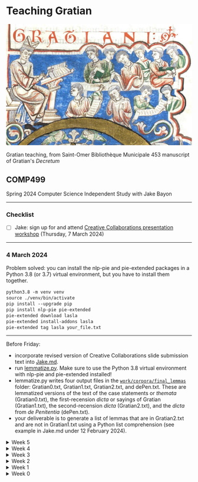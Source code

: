# Teaching Gratian
![Gratian and his students](img/St-Omer.jpg)

Gratian teaching, from Saint-Omer Bibliothèque Municipale 453 manuscript of Gratian's *Decretum*
## COMP499
Spring 2024 Computer Science Independent Study with Jake Bayon

---
### Checklist
- [ ] Jake: sign up for and attend [Creative Collaborations presentation workshop](https://www.sandiego.edu/events/detail.php?_focus=91693) (Thursday, 7 March 2024)

---
### 4 March 2024
Problem solved: you can install the nlp-pie and pie-extended packages in a Python 3.8 (or 3.7) virtual environment, but you have to install them together.
```
python3.8 -m venv venv
source ./venv/bin/activate
pip install --upgrade pip
pip install nlp-pie pie-extended
pie-extended download lasla
pie-extended install-addons lasla
pie-extended tag lasla your_file.txt
```
---
Before Friday:
+ incorporate revised version of Creative Collaborations slide submission text into [Jake.md](Jake.md).
+ run [lemmatize.py](work/lemmatize.py). Make sure to use the Python 3.8 virtual environment with nlp-pie and pie-extended installed!
+ lemmatize.py writes four output files in the [`work/corpora/final_lemmas`](work/corpora/final_lemmas/) folder: Gratian0.txt, Gratian1.txt, Gratian2.txt, and dePen.txt. These are lemmatized versions of the text of the case statements or *themata* (Gratian0.txt), the first-recension *dicta* or sayings of Gratian (Gratian1.txt), the second-recension *dicta* (Gratian2.txt), and the *dicta* from *de Penitentia* (dePen.txt).
+ your deliverable is to generate a list of lemmas that are in Gratian2.txt and are not in Gratian1.txt using a Python list comprehension (see example in Jake.md under 12 February 2024).

<details>

<summary>Week 5</summary>

### 26 February 2024
</details>

<details>
<summary>Week 4</summary>

### 19 February 2024
</details>

<details>
<summary>Week 3</summary>

### 12 February 2024
+ demo for Jake
---
Before next Monday:
+ Clone PIE and try to get it to work in a Python 3.12 virtual environment
+ Start writing the narrative sections for your Creative Collaborations presentation by answering the following questions:
  - Who was Gratian?
  - What is the *Decretum* and why is it important?
  - What is lemmatization and what can it tell us about the *Decretum*?
+ Keep track of your progess in a Markdown-format file
  - https://docs.github.com/en/get-started/writing-on-github/getting-started-with-writing-and-formatting-on-github/basic-writing-and-formatting-syntax
  - 
</details>

<details>
<summary>Week 2</summary>

### 5 February 2024
+ Dr (Rick) Olson confirmed that course code is COMP499  
`COMP 499` INDEPENDENT STUDY  
Units: 1-3 Repeatability: Yes (Can be repeated for Credit)  
Individual study including library or laboratory research or program writing. A written report is required. Project proposal must be submitted and approved prior to enrollment. May be repeated for credit.
+ Dr Stern and Dr Olson recommended a presentation at the [Creative Collaborations](https://www.sandiego.edu/ugresearch/students/creative-collaborations.php) Undergraduate Research Conference (CCURC) instead of a written report
+ Paul's proposal for the Seventeenth International Congress of Medieval Canon Law (ICMCL XVII) was accepted, so we will be working on lemmatization before regular expressions. See [this link](ICMCL.md) for the call for papers and proposal.
+ Introduction to lemmatization
  - "Humanum genus duobus regitur"
  - "humanus", "genus", "duo", "rego"
+ Install Python 3.8 and virtual environment  
`python3.8 -m venv pie`  
`cd pie`  
`source ./bin/activate`  
`pip install --upgrade pip`  
`pip install nlp-pie`  
`pip install pie-extended`  
`pie-extended download lasla`  
`pie-extended install-addons lasla`  
`pie-extended tag lasla your_file.txt`  
---
Before next Monday, watch:
+ Mike Kestemont, [Documentary: "Hildegard of Bingen: Authorship and Stylometry" \[HD\]](https://vimeo.com/70881172)  
(Be ready to turn down the volume at 3:12-3:32 and at 8:26-8:46)
</details>

<details>
<summary>Week 1</summary>

### 29 January 2024
+ Remember to bring HDMI adapter to every class meeting!
+ Install [Visual Studio Code](https://code.visualstudio.com/) or upgrade to the current version (1.86.0)
  - **Make sure that VSCode is *not* installed in the Downloads folder!**
  - In order for `Check for Updates...` to work, you have to open Terminal and enter either  
`xattr -dr com.apple.quarantine /Applications/Visual\ Studio\ Code.app` or  
`xattr -dr com.apple.quarantine ~/Applications/Visual\ Studio\ Code.app`  
on the command line depending on whether you installed VSCode in the system or user Applications folder.  
If you installed VSCode in the system Applications folder, you *may* have to enter this command first:  
`sudo chown $USER ~/Library/Caches/com.microsoft.VSCode.ShipIt`  
+ GitHub setup
  + ~~Create GitHub account: `jakebayon12`~~
  + **Enable two-factor authentication!**
  + ~~Create repository for COMP299: `Gratian`~~   
  `git clone git@github.com:jakebayon12/Gratian.git` or  
  `git clone https://github.com/jakebayon12/Gratian.git`  
  + ~~Share repository with `decretist`~~ (Paul's GitHub username. In the Middle Ages, a *decretist* was someone who studied Gratian's *Decretum*.)
+ What do you think of when you think of the Middle Ages?
+ Introductory activity: What do you know, or think you know, about the Middle Ages? Any source, e.g., other courses, fiction or non-fiction books, TV ("Game of Thrones"), movies ("Secret of Kells”), or video games is OK!
  - feudalism
  - castles
  - dragons (because Paul gave that as an example)
  - peasants
  - nobility
  - tension between science and religion
---
Before next Monday, read
+ Anders Winroth, [Gratian and His Book](Readings/Winroth%20-%20Gratian%20and%20His%20Book.pdf) and watch
+ Paul Evans, [The Medieval University & the Question of Education: Gratian's *Decretum* & the Dawn of the University](https://www.youtube.com/watch?v=x2KbkcjMLDM)
</details>

<details>
<summary>Week 0</summary>

### 1 December 2023
#### Syllabus
+ Introduction:
  - The scholarly problem: multiple recensions of Gratian's Decretum
+ Materials:
  - OCP-format e-text of the 1879 Friedberg edition of Gratian's Decretum
  - Decretum Gratiani, First recension, edition in progress (Anders Winroth)
  - Anders Winroth, The Making of Gratian's Decretum, Appendix: The contents of the first recension of Gratian's Decretum
+ Tools:
  - VS Code and XML Tools extension
  - Git and GitHub
+ Python Techniques:
  - Lemmatizing natural language text (Medieval Latin)
  - Using regular expressions
  - Recursive-descent parsing
  - Generating TEI P5 XML
+ Deliverables:
  - Parse OCP e-text of Friedberg edition
  - Use regular expressions to transform vulgate readings (Friedberg edition) into first recension readings (Winroth appendix)
  - Output result as TEI P5 XML e-text of the first-recension
  - Lemmatize vulgate (Friedberg) and first-recension (Winroth) texts
  - Isolate lemmas that appear in the vulgate (Friedberg) but not in the first-recension text of Gratian's Decretum
---
Before the start of the semester, read
+ Peter Landau, [Gratian and the *Decretum Gratiani*](Readings/Landau%20-%20Gratian%20and%20the%20Decretum%20Gratiani.pdf)
</details>

